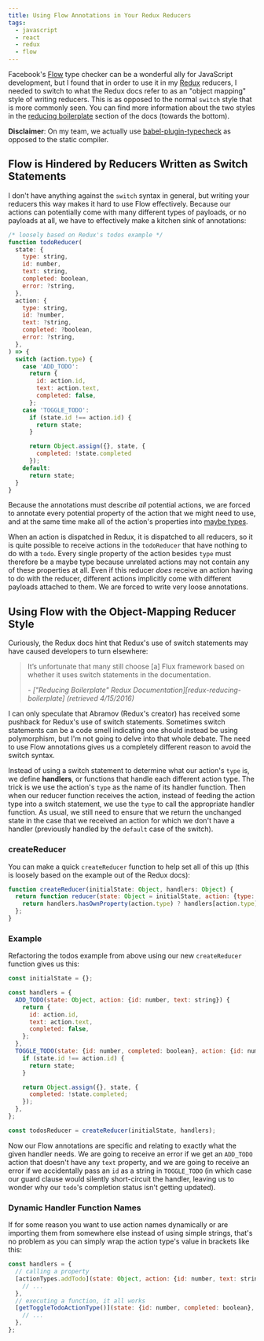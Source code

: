 ```yaml
---
title: Using Flow Annotations in Your Redux Reducers
tags:
  - javascript
  - react
  - redux
  - flow
---
```


Facebook's [Flow][flow] type checker can be a wonderful ally for JavaScript development, but I found that in order to use it in my [Redux][redux] reducers, I needed to switch to what the Redux docs refer to as an "object mapping" style of writing reducers. This is as opposed to the normal `switch` style that is more commonly seen. You can find more information about the two styles in the [reducing boilerplate][redux-reducing-boilerplate] section of the docs (towards the bottom).

**Disclaimer**: On my team, we actually use [babel-plugin-typecheck][babel-plugin-typecheck] as opposed to the static compiler.

## Flow is Hindered by Reducers Written as Switch Statements
 I don't have anything against the `switch` syntax in general, but writing your reducers this way makes it hard to use Flow effectively. Because our actions can potentially come with many different types of payloads, or no payloads at all, we have to effectively make a kitchen sink of annotations:

```js
/* loosely based on Redux's todos example */
function todoReducer(
  state: {
    type: string,
    id: number,
    text: string,
    completed: boolean,
    error: ?string,
  },
  action: {
    type: string,
    id: ?number,
    text: ?string,
    completed: ?boolean,
    error: ?string,
  },
) => {
  switch (action.type) {
    case 'ADD_TODO':
      return {
        id: action.id,
        text: action.text,
        completed: false,
      };
    case 'TOGGLE_TODO':
      if (state.id !== action.id) {
        return state;
      }

      return Object.assign({}, state, {
        completed: !state.completed
      });
    default:
      return state;
  }
}
```

Because the annotations must describe _all_ potential actions, we are forced to annotate every potential property of the action that we might need to use, and at the same time make all of the action's properties into [maybe types][flow-maybe-types].

When an action is dispatched in Redux, it is dispatched to all reducers, so it is quite possible to receive actions in the `todoReducer` that have nothing to do with a `todo`. Every single property of the action besides `type` must therefore be a maybe type because unrelated actions may not contain any of these properties at all. Even if this reducer _does_ receive an action having to do with the reducer, different actions implicitly come with different payloads attached to them. We are forced to write very loose annotations.

## Using Flow with the Object-Mapping Reducer Style
Curiously, the Redux docs hint that Redux's use of switch statements may have caused developers to turn elsewhere:

><p>It’s unfortunate that many still choose [a] Flux framework based on whether it uses switch statements in the documentation.</p>
> <cite>- ["Reducing Boilerplate" Redux Documentation][redux-reducing-boilerplate] (retrieved 4/15/2016)</cite>

I can only speculate that Abramov (Redux's creator) has received some pushback for Redux's use of switch statements. Sometimes switch statements can be a code smell indicating one should instead be using polymorphism, but I'm not going to delve into that whole debate. The need to use Flow annotations gives us a completely different reason to avoid the switch syntax.

Instead of using a switch statement to determine what our action's `type` is, we define **handlers**, or functions that handle each different action type. The trick is we use the action's `type` as the name of its handler function. Then when our reducer function receives the action, instead of feeding the action type into a switch statement, we use the `type` to call the appropriate handler function. As usual, we still need to ensure that we return the unchanged state in the case that we received an action for which we don't have a handler (previously handled by the `default` case of the switch).

### createReducer
You can make a quick `createReducer` function to help set all of this up (this is loosely based on the example out of the Redux docs):

```js
function createReducer(initialState: Object, handlers: Object) {
  return function reducer(state: Object = initialState, action: {type: string}) {
    return handlers.hasOwnProperty(action.type) ? handlers[action.type](state, action) : state;
  };
}
```

### Example
 Refactoring the todos example from above using our new `createReducer` function gives us this:

```js
const initialState = {};

const handlers = {
  ADD_TODO(state: Object, action: {id: number, text: string}) {
    return {
      id: action.id,
      text: action.text,
      completed: false,
    };
  },
  TOGGLE_TODO(state: {id: number, completed: boolean}, action: {id: number}) {
    if (state.id !== action.id) {
      return state;
    }

    return Object.assign({}, state, {
      completed: !state.completed;
    });
  },
};

const todosReducer = createReducer(initialState, handlers);
```

Now our Flow annotations are specific and relating to exactly what the given handler needs. We are going to receive an error if we get an `ADD_TODO` action that doesn't have any `text` property, and we are going to receive an error if we accidentally pass an `id` as a string in `TOGGLE_TODO` (in which case our guard clause would silently short-circuit the handler, leaving us to wonder why our `todo`'s completion status isn't getting updated).

### Dynamic Handler Function Names
If for some reason you want to use action names dynamically or are importing them from somewhere else instead of using simple strings, that's no problem as you can simply wrap the action type's value in brackets like this:

```js
const handlers = {
  // calling a property
  [actionTypes.addTodo](state: Object, action: {id: number, text: string}) {
    // ...
  },
  // executing a function, it all works
  [getToggleTodoActionType()](state: {id: number, completed: boolean}, action: {id: number}) {
    // ...
  },
};
```

[babel-plugin-typecheck]: https://github.com/codemix/babel-plugin-typecheck
[flow]: http://flowtype.org/
[flow-maybe-types]: http://flowtype.org/docs/nullable-types.html
[redux]: http://redux.js.org
[redux-reducing-boilerplate]: http://redux.js.org/docs/recipes/ReducingBoilerplate.html
